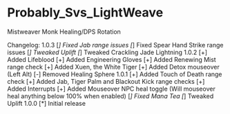 Probably_Svs_LightWeave
=======================

Mistweaver Monk Healing/DPS Rotation

Changelog:
1.0.3
[*] Fixed Jab range issues
[*] Fixed Spear Hand Strike range issues
[*] Tweaked Uplift
[*] Tweaked Crackling Jade Lightning
1.0.2
[+] Added Lifeblood
[+] Added Engineering Gloves
[+] Added Renewing Mist range check
[+] Added Xuen, the White Tiger
[+] Added Detox mouseover (Left Alt)
[-] Removed Healing Sphere
1.0.1 
[+] Added Touch of Death range check
[+] Added Jab, Tiger Palm and Blackout Kick range checks
[+] Added Interrupts
[+] Added Mouseover NPC heal toggle (Will mouseover heal anything below 100% when enabled)
[*] Fixed Mana Tea
[*] Tweaked Uplift
1.0.0 
[*] Initial release
